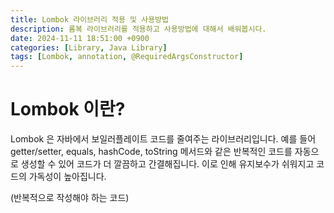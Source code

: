 ```yaml
---
title: Lombok 라이브러리 적용 및 사용방법
description: 롬복 라이브러리를 적용하고 사용방법에 대해서 배워봅시다.
date: 2024-11-11 18:51:00 +0900
categories: [Library, Java Library]
tags: [Lombok, annotation, @RequiredArgsConstructor]
---
```


# Lombok 이란?
Lombok 은 자바에서 보일러플레이트 코드를 줄여주는 라이브러리입니다. 예를 들어 getter/setter, equals, hashCode, toString 메서드와 같은 반복적인 코드를 자동으로 생성할 수 있어 코드가 더 깔끔하고 간결해집니다. 이로 인해 유지보수가 쉬워지고 코드의 가독성이 높아집니다.

(반복적으로 작성해야 하는 코드)
